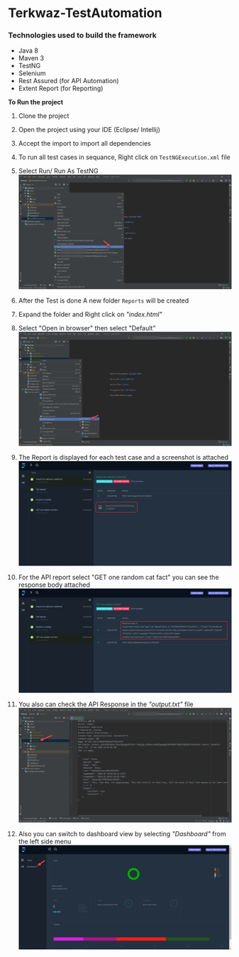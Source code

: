 # Terkwaz-TestAutomation

### Technologies used to build the framework
* Java 8
* Maven 3
* TestNG
* Selenium
* Rest Assured (for API Automation)
* Extent Report (for Reporting)

**To Run the project**
1. Clone the project
2. Open the project using your IDE (Eclipse/ Intellij)
3. Accept the import to import all dependencies
4. To run all test cases in sequance, Right click on `TestNGExecution.xml` file
5. Select Run/ Run As TestNG
![Run Test Cases](https://github.com/mohammed-a-ali/Terkwaz-TestAutomation/blob/master/Images/RunTestCases.png)

6. After the Test is done A new folder `Reports` will be created
7. Expand the folder and Right click on _"index.html"_
8. Select "Open in browser" then select "Default"
![Run Test Cases](https://github.com/mohammed-a-ali/Terkwaz-TestAutomation/blob/master/Images/OpenReport.png)
9. The Report is displayed for each test case and a screenshot is attached
![Run Test Cases](https://github.com/mohammed-a-ali/Terkwaz-TestAutomation/blob/master/Images/GUIReportView.png)
10. For the API report select "GET one random cat fact" you can see the response body attached
![Run Test Cases](https://github.com/mohammed-a-ali/Terkwaz-TestAutomation/blob/master/Images/APIReportView.png)
11. You also can check the API Response in the _"output.txt"_ file
![Run Test Cases](https://github.com/mohammed-a-ali/Terkwaz-TestAutomation/blob/master/Images/APIResponse.png)
12. Also you can switch to dashboard view by selecting _"Dashboard"_ from the left side menu
![Run Test Cases](https://github.com/mohammed-a-ali/Terkwaz-TestAutomation/blob/master/Images/DashboardReportView.png)
